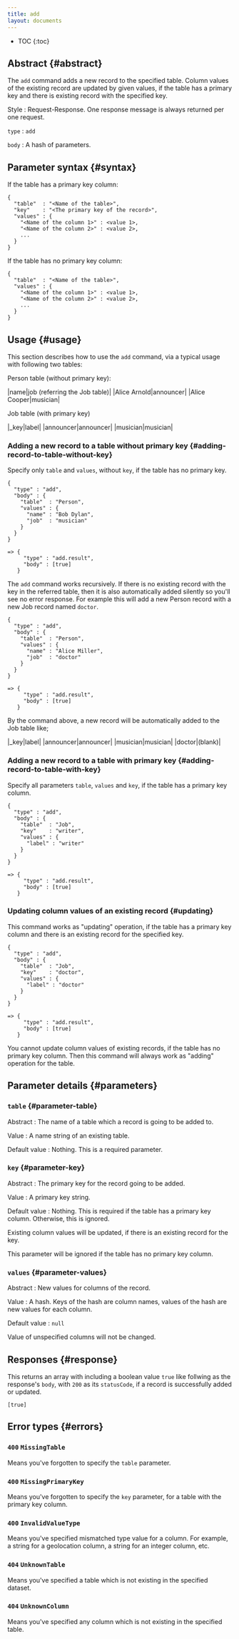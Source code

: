 ```yaml
---
title: add
layout: documents
---
```


* TOC
{:toc}

## Abstract {#abstract}

The `add` command adds a new record to the specified table. Column values of the existing record are updated by given values, if the table has a primary key and there is existing record with the specified key.

Style
: Request-Response. One response message is always returned per one request.

`type`
: `add`

`body`
: A hash of parameters.

## Parameter syntax {#syntax}

If the table has a primary key column:

    {
      "table"  : "<Name of the table>",
      "key"    : "<The primary key of the record>",
      "values" : {
        "<Name of the column 1>" : <value 1>,
        "<Name of the column 2>" : <value 2>,
        ...
      }
    }

If the table has no primary key column:

    {
      "table"  : "<Name of the table>",
      "values" : {
        "<Name of the column 1>" : <value 1>,
        "<Name of the column 2>" : <value 2>,
        ...
      }
    }

## Usage {#usage}

This section describes how to use the `add` command, via a typical usage with following two tables:

Person table (without primary key):

|name|job (referring the Job table)|
|Alice Arnold|announcer|
|Alice Cooper|musician|

Job table (with primary key)

|_key|label|
|announcer|announcer|
|musician|musician|


### Adding a new record to a table without primary key {#adding-record-to-table-without-key}

Specify only `table` and `values`, without `key`, if the table has no primary key.

    {
      "type" : "add",
      "body" : {
        "table"  : "Person",
        "values" : {
          "name" : "Bob Dylan",
          "job"  : "musician"
        }
      }
    }
    
    => {
         "type" : "add.result",
         "body" : [true]
       }

The `add` command works recursively. If there is no existing record with the key in the referred table, then it is also automatically added silently so you'll see no error response. For example this will add a new Person record with a new Job record named `doctor`.

    {
      "type" : "add",
      "body" : {
        "table"  : "Person",
        "values" : {
          "name" : "Alice Miller",
          "job"  : "doctor"
        }
      }
    }
    
    => {
         "type" : "add.result",
         "body" : [true]
       }

By the command above, a new record will be automatically added to the Job table like;

|_key|label|
|announcer|announcer|
|musician|musician|
|doctor|(blank)|


### Adding a new record to a table with primary key {#adding-record-to-table-with-key}

Specify all parameters `table`, `values` and `key`, if the table has a primary key column.

    {
      "type" : "add",
      "body" : {
        "table"  : "Job",
        "key"    : "writer",
        "values" : {
          "label" : "writer"
        }
      }
    }
    
    => {
         "type" : "add.result",
         "body" : [true]
       }

### Updating column values of an existing record {#updating}

This command works as "updating" operation, if the table has a primary key column and there is an existing record for the specified key.

    {
      "type" : "add",
      "body" : {
        "table"  : "Job",
        "key"    : "doctor",
        "values" : {
          "label" : "doctor"
        }
      }
    }
    
    => {
         "type" : "add.result",
         "body" : [true]
       }


You cannot update column values of existing records, if the table has no primary key column. Then this command will always work as "adding" operation for the table.


## Parameter details {#parameters}

### `table` {#parameter-table}

Abstract
: The name of a table which a record is going to be added to.

Value
: A name string of an existing table.

Default value
: Nothing. This is a required parameter.

### `key` {#parameter-key}

Abstract
: The primary key for the record going to be added.

Value
: A primary key string.

Default value
: Nothing. This is required if the table has a primary key column. Otherwise, this is ignored.

Existing column values will be updated, if there is an existing record for the key.

This parameter will be ignored if the table has no primary key column.

### `values` {#parameter-values}

Abstract
: New values for columns of the record.

Value
: A hash. Keys of the hash are column names, values of the hash are new values for each column.

Default value
: `null`

Value of unspecified columns will not be changed.


## Responses {#response}

This returns an array with including a boolean value `true` like follwing as the response's `body`, with `200` as its `statusCode`, if a record is successfully added or updated.

    [true]

## Error types {#errors}

### `400` `MissingTable`

Means you've forgotten to specify the `table` parameter.

### `400` `MissingPrimaryKey`

Means you've forgotten to specify the `key` parameter, for a table with the primary key column.

### `400` `InvalidValueType`

Means you've specified mismatched type value for a column. For example, a string for a geolocation column, a string for an integer column, etc.

### `404` `UnknownTable`

Means you've specified a table which is not existing in the specified dataset.

### `404` `UnknownColumn`

Means you've specified any column which is not existing in the specified table.


